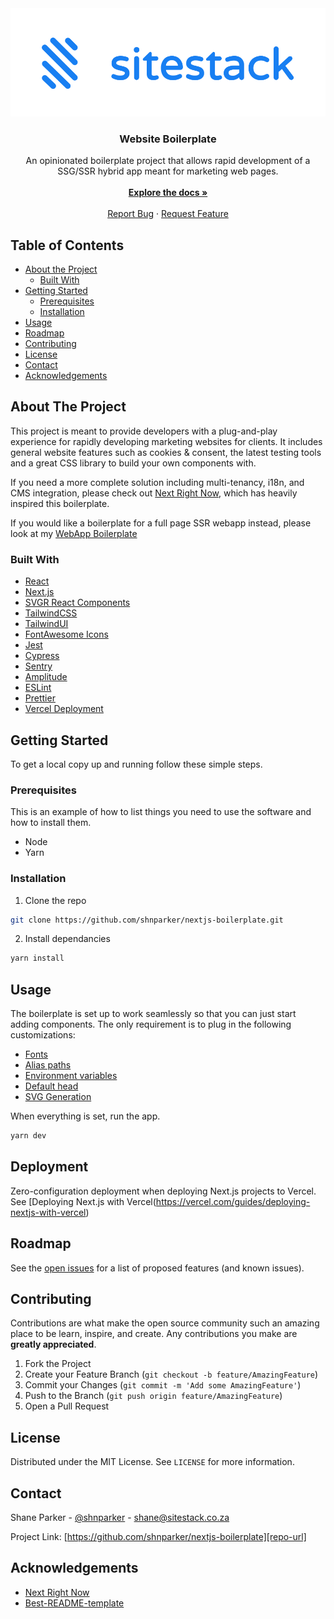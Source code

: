 <!-- PROJECT LOGO -->
<img src="./svg/company-logo.svg" alt="Company logo" />
<br />
<p align="center">
  <h3 align="center">Website Boilerplate</h3>

  <p align="center">
    An opinionated boilerplate project that allows rapid development of a SSG/SSR hybrid app meant for marketing web pages.
<br />
<br />
<a href="https://github.com/shnparker/nextjs-boilerplate"><strong>Explore the docs »</strong></a>
<br />
<br />
<a href="https://github.com/shnparker/nextjs-boilerplate/issues">Report Bug</a>
·
<a href="https://github.com/shnparker/nextjs-boilerplate/issues">Request Feature</a>

  </p>
</p>

<!-- TABLE OF CONTENTS -->

## Table of Contents

- [About the Project](#about-the-project)
  - [Built With](#built-with)
- [Getting Started](#getting-started)
  - [Prerequisites](#prerequisites)
  - [Installation](#installation)
- [Usage](#usage)
- [Roadmap](#roadmap)
- [Contributing](#contributing)
- [License](#license)
- [Contact](#contact)
- [Acknowledgements](#acknowledgements)

<!-- ABOUT THE PROJECT -->

## About The Project

<!-- Product screenshot -->
<!-- [![Product Name Screen Shot][product-screenshot]](http://placecorgi.com/500) -->

This project is meant to provide developers with a plug-and-play experience for rapidly developing marketing websites for clients. It includes general website features such as cookies & consent, the latest testing tools and a great CSS library to build your own components with.

If you need a more complete solution including multi-tenancy, i18n, and CMS integration, please check out [Next Right Now](https://github.com/UnlyEd/next-right-now), which has heavily inspired this boilerplate.

If you would like a boilerplate for a full page SSR webapp instead, please look at my [WebApp Boilerplate](https://github.com/shnparker/webapp-boilerplate)

### Built With

- [React](https://reactjs.org/)
- [Next.js](https://nextjs.org/)
- [SVGR React Components](https://react-svgr.com/)
- [TailwindCSS](https://tailwindcss.com/)
- [TailwindUI](https://tailwindui.com)
- [FontAwesome Icons](https://fontawesome.com/)
- [Jest](https://jestjs.io/)
- [Cypress](https://www.cypress.io/)
- [Sentry](https://sentry.io)
- [Amplitude](https://amplitude.com/)
- [ESLint](https://eslint.org/)
- [Prettier](https://prettier.io/)
- [Vercel Deployment](https://vercel.com)

<!-- GETTING STARTED -->

## Getting Started

To get a local copy up and running follow these simple steps.

### Prerequisites

This is an example of how to list things you need to use the software and how to install them.

- Node
- Yarn

### Installation

1. Clone the repo

```sh
git clone https://github.com/shnparker/nextjs-boilerplate.git
```

2. Install dependancies

```sh
yarn install
```

<!-- USAGE EXAMPLES -->

## Usage

The boilerplate is set up to work seamlessly so that you can just start adding components.
The only requirement is to plug in the following customizations:

- [Fonts][docs-fonts]
- [Alias paths][docs-alias]
- [Environment variables][docs-env]
- [Default head][docs-defaults]
- [SVG Generation][docs-svg]

When everything is set, run the app.

```sh
yarn dev
```

## Deployment

Zero-configuration deployment when deploying Next.js projects to Vercel.
See [Deploying Next.js with Vercel(https://vercel.com/guides/deploying-nextjs-with-vercel)

<!-- ROADMAP -->

## Roadmap

See the [open issues][issues-url] for a list of proposed features (and known issues).

<!-- CONTRIBUTING -->

## Contributing

Contributions are what make the open source community such an amazing place to be learn, inspire, and create. Any contributions you make are **greatly appreciated**.

1. Fork the Project
2. Create your Feature Branch (`git checkout -b feature/AmazingFeature`)
3. Commit your Changes (`git commit -m 'Add some AmazingFeature'`)
4. Push to the Branch (`git push origin feature/AmazingFeature`)
5. Open a Pull Request

<!-- LICENSE -->

## License

Distributed under the MIT License. See `LICENSE` for more information.

<!-- CONTACT -->

## Contact

Shane Parker - [@shnparker][twitter-url] - [shane@sitestack.co.za][email-url]

Project Link: [https://github.com/shnparker/nextjs-boilerplate][repo-url]

<!-- ACKNOWLEDGEMENTS -->

## Acknowledgements

- [Next Right Now](https://github.com/UnlyEd/next-right-now)
- [Best-README-template](https://github.com/othneildrew/Best-README-Template)

<!-- MARKDOWN LINKS & IMAGES -->
<!-- https://www.markdownguide.org/basic-syntax/#reference-style-links -->

[twitter-url]: https://twitter.com/shnparker
[email-url]: mailto:shane@sitestack.co.za
[repo-url]: https://github.com/shnparker/nextjs-boilerplate
[issues-url]: https://github.com/shnparker/nextjs-boilerplate/issues

<!-- Docs -->

[docs-fonts]: docs/fonts.md
[docs-alias]: docs/alias.md
[docs-svg]: docs/svg.md
[docs-defaults]: docs/defaults.md
[docs-env]: docs/env.md
